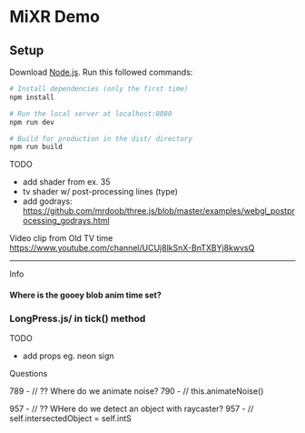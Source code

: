 # MiXR Demo

## Setup
Download [Node.js](https://nodejs.org/en/download/).
Run this followed commands:

``` bash
# Install dependencies (only the first time)
npm install

# Run the local server at localhost:8080
npm run dev

# Build for production in the dist/ directory
npm run build
```

TODO
- add shader from ex. 35
- tv shader w/ post-processing lines (type)
- add godrays: https://github.com/mrdoob/three.js/blob/master/examples/webgl_postprocessing_godrays.html

Video clip from Old TV time
https://www.youtube.com/channel/UCUj8lkSnX-BnTXBYj8kwvsQ



- - -  
Info
#### Where is the gooey blob anim time set?
### LongPress.js/ in tick() method




TODO
- add props eg. neon sign




Questions

789 - // ?? Where do we animate noise?
790 - // this.animateNoise()

957 - // ?? WHere do we detect an object with raycaster?
957 - // self.intersectedObject = self.intS

